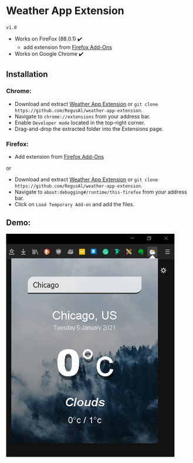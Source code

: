 # Weather App Extension
`v1.0`

* Works on FireFox (88.0.1) ✔️
  - add extension from <a href="https://addons.mozilla.org/en-US/firefox/addon/weather-app-extension/">Firefox Add-Ons</a>
* Works on Google Chrome ✔️

## Installation

### Chrome:

- Download and extract [Weather App Extension](https://github.com/RegusAl/weather-app-extension/archive/main.zip) or `git clone https://github.com/RegusAl/weather-app-extension`.
- Navigate to `chrome://extensions` from your address bar.
- Enable `Developer mode` located in the top-right corner.
- Drag-and-drop the extracted folder into the Extensions page.

### Firefox:

- Add extension from <a href="https://addons.mozilla.org/en-US/firefox/addon/weather-app-extension/">Firefox Add-Ons</a>

 or

- Download and extract [Weather App Extension](https://github.com/RegusAl/weather-app-extension/archive/main.zip) or `git clone https://github.com/RegusAl/weather-app-extension`.
- Navigate to `about:debugging#/runtime/this-firefox` from your address bar.
- Click on `Load Temporary Add-on` and add the files.


## Demo:

<img src="https://github.com/RegusAl/weather-app-extension/blob/main/demo/demo1.png">






 
